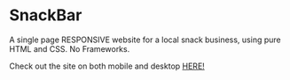 # SnackBar
A single page RESPONSIVE website for a local snack business, using pure HTML and CSS. No Frameworks.

Check out the site on both mobile and desktop [HERE!](https://snack-bar-007.herokuapp.com/)
